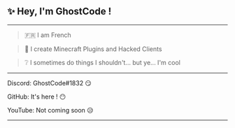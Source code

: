 <h2>✨ Hey, I'm GhostCode !</h2>

<hr>

> 🇫🇷 I am French

> 🧱 I create Minecraft Plugins and Hacked Clients

> ❔ I sometimes do things I shouldn't... but ye... I'm cool

<hr>

<p>Discord: GhostCode#1832 😏</p>
<p>GitHub: It's here ! 😶</p>
<p>YouTube: Not coming soon 😥</p>

<hr>
